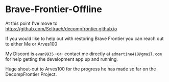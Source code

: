 # Brave-Frontier-Offline
At this point I've move to https://github.com/Seltraeh/decompfrontier.github.io

If you would like to help out with restoring Brave Frontier you can reach out to either Me or Arves100

My Discord is ``evan9935`` -or- contact me directly at ``edmartine418@gmail.com`` for help getting the development app up and running.

Huge shout-out to Arves100 for the progress he has made so far on the DecompFrontier Project.

